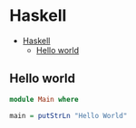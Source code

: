 # Haskell

<!--ts-->
   * [Haskell](hasekll.md#haskell)
      * [Hello world](hasekll.md#hello-world)

<!-- Added by: runner, at: Tue Apr 13 09:59:18 UTC 2021 -->

<!--te-->

## Hello world
```haskell
module Main where

main = putStrLn "Hello World"
```
